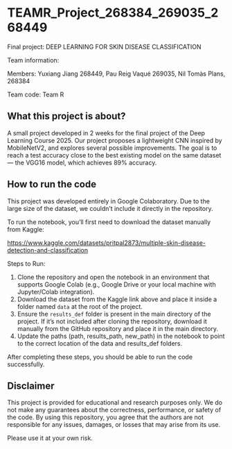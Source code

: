 # TEAMR_Project_268384_269035_268449

Final project: DEEP LEARNING FOR SKIN DISEASE CLASSIFICATION

Team information:

Members: Yuxiang Jiang 268449, Pau Reig Vaqué 269035, Nil Tomàs Plans, 268384

Team code: Team R

## What this project is about?

A small project developed in 2 weeks for the final project of the Deep Learning Course 2025. Our project proposes a lightweight CNN inspired by MobileNetV2, and explores several possible improvements. The goal is to reach a test accuracy close to the best existing model on the same dataset — the VGG16 model, which achieves 89% accuracy.

## How to run the code

This project was developed entirely in Google Colaboratory. Due to the large size of the dataset, we couldn’t include it directly in the repository.

To run the notebook, you’ll first need to download the dataset manually from Kaggle:

https://www.kaggle.com/datasets/pritpal2873/multiple-skin-disease-detection-and-classification

Steps to Run:

  1.  Clone the repository and open the notebook in an environment that supports Google Colab (e.g., Google Drive or your local machine with Jupyter/Colab integration).
  2.  Download the dataset from the Kaggle link above and place it inside a folder named `data` at the root of the project.
  3.  Ensure the `results_def` folder is present in the main directory of the project. If it’s not included after cloning the repository, download it manually from the GitHub repository and place it in the main directory.
  4.  Update the paths (path, results_path, new_path) in the notebook to point to the correct location of the data and results_def folders.

After completing these steps, you should be able to run the code successfully.

## Disclaimer

This project is provided for educational and research purposes only. We do not make any guarantees about the correctness, performance, or safety of the code. By using this repository, you agree that the authors are not responsible for any issues, damages, or losses that may arise from its use.

Please use it at your own risk.
